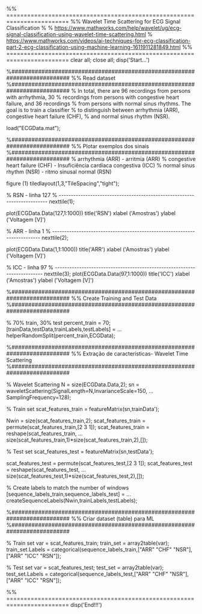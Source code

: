 %% ========================================================================
%% Wavelet Time Scattering for ECG Signal Classification
%
% https://www.mathworks.com/help/wavelet/ug/ecg-signal-classification-using-wavelet-time-scattering.html
% https://www.mathworks.com/videos/ai-techniques-for-ecg-classification-part-2-ecg-classification-using-machine-learning-1611911281849.html
%% ========================================================================
clear all;
close all;
disp('Start...')

%##########################################################################
%% Read dataset
%##########################################################################
% In total, there are 96 recordings from persons with arrhythmia, 30 
% recordings from persons with congestive heart failure, and 36 recordings 
% from persons with normal sinus rhythms. The goal is to train a classifier 
% to distinguish between arrhythmia (ARR), congestive heart failure (CHF), 
% and normal sinus rhythm (NSR).

load("ECGData.mat");


%##########################################################################
%% Plotar exemplos dos sinais
%##########################################################################
% arrhythmia (ARR) - arritmia (ARR)
% congestive heart failure (CHF) - Insuficiência cardíaca congestiva (ICC)
% normal sinus rhythm (NSR) - ritmo sinusal normal (RSN)

figure (1)
tiledlayout(1,3,"TileSpacing","tight");

% RSN - linha 127
% -------------------------------------------------------------------------
nexttile(1);

plot(ECGData.Data(127,1:1000))
title('RSN')
xlabel ('Amostras')
ylabel ('Voltagem [V]')

% ARR - linha 1
% -------------------------------------------------------------------------
nexttile(2);

plot(ECGData.Data(1,1:1000))
title('ARR')
xlabel ('Amostras')
ylabel ('Voltagem [V]')

% ICC - linha 97
% -------------------------------------------------------------------------
nexttile(3);
plot(ECGData.Data(97,1:1000))
title('ICC')
xlabel ('Amostras')
ylabel ('Voltagem [V]')


%##########################################################################
%% Create Training and Test Data
%##########################################################################

% 70% train, 30% test
percent_train = 70;
[trainData,testData,trainLabels,testLabels] = ...
helperRandomSplit(percent_train,ECGData);


%##########################################################################
%% Extração de características- Wavelet Time Scattering
%##########################################################################

% Wavelet Scattering
N = size(ECGData.Data,2);
sn = waveletScattering(SignalLength=N,InvarianceScale=150, ...
    SamplingFrequency=128);

% Train set
scat_features_train = featureMatrix(sn,trainData');

Nwin = size(scat_features_train,2);
scat_features_train = permute(scat_features_train,[2 3 1]);
scat_features_train = reshape(scat_features_train, ...
    size(scat_features_train,1)*size(scat_features_train,2),[]);

% Test set
scat_features_test = featureMatrix(sn,testData');

scat_features_test = permute(scat_features_test,[2 3 1]);
scat_features_test = reshape(scat_features_test, ...
    size(scat_features_test,1)*size(scat_features_test,2),[]);

% Create labels to match the number of windows
[sequence_labels_train,sequence_labels_test] = ...
createSequenceLabels(Nwin,trainLabels,testLabels);


%##########################################################################
%% Criar dataset (table) para ML
%##########################################################################

% Train set
var = scat_features_train;
train_set = array2table(var);
train_set.Labels = categorical(sequence_labels_train,["ARR" "CHF" "NSR"],["ARR" "ICC" "RSN"]);

% Test set
var = scat_features_test;
test_set = array2table(var);
test_set.Labels = categorical(sequence_labels_test,["ARR" "CHF" "NSR"],["ARR" "ICC" "RSN"]);




%% ========================================================================
disp('End!!!')


